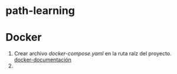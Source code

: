# path-learning

# Docker
  1. Crear archivo *docker-compose.yaml* en la ruta raíz del proyecto. [docker-documentación](https://hub.docker.com/_/postgres)
  2. 
